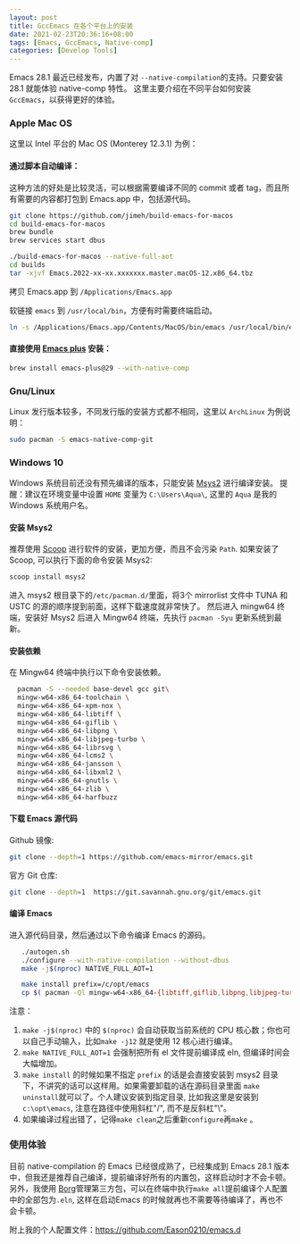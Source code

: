 ```yaml
---
layout: post
title: GccEmacs 在各个平台上的安装
date: 2021-02-23T20:36:16+08:00
tags: [Emacs, GccEmacs, Native-comp]
categories: [Develop Tools]
---
```

 Emacs 28.1 最近已经发布，内置了对 `--native-compilation`的支持。只要安装 28.1 就能体验 native-comp 特性。
 这里主要介绍在不同平台如何安装 `GccEmacs`，以获得更好的体验。

### Apple Mac OS
这里以 Intel 平台的 Mac OS (Monterey 12.3.1) 为例：

#### 通过脚本自动编译：
这种方法的好处是比较灵活，可以根据需要编译不同的 commit 或者 tag，而且所有需要的内容都打包到 Emacs.app 中，包括源代码。
```bash
git clone https://github.com/jimeh/build-emacs-for-macos
cd build-emacs-for-macos
brew bundle
brew services start dbus

./build-emacs-for-macos --native-full-aot
cd builds
tar -xjvf Emacs.2022-xx-xx.xxxxxxx.master.macOS-12.x86_64.tbz
```
拷贝 Emacs.app 到 `/Applications/Emacs.app`

软链接 `emacs` 到 `/usr/local/bin`，方便有时需要终端启动。
```bash
ln -s /Applications/Emacs.app/Contents/MacOS/bin/emacs /usr/local/bin/emacs
```
#### 直接使用 [Emacs plus](https://github.com/d12frosted/homebrew-emacs-plus) 安装：

``` bash
brew install emacs-plus@29 --with-native-comp
```
### Gnu/Linux
Linux 发行版本较多，不同发行版的安装方式都不相同，这里以 `ArchLinux` 为例说明：
``` bash
sudo pacman -S emacs-native-comp-git
```

### Windows 10
Windows 系统目前还没有预先编译的版本，只能安装 [Msys2](https://www.msys2.org/) 进行编译安装。
提醒：建议在环境变量中设置 `HOME` 变量为 `C:\Users\Aqua\`, 这里的 `Aqua` 是我的 Windows 系统用户名。
#### 安装 Msys2
推荐使用 [Scoop](https://scoop.sh/) 进行软件的安装，更加方便，而且不会污染 `Path`.
如果安装了 Scoop, 可以执行下面的命令安装 Msys2:

```bash
scoop install msys2
```
进入 msys2 根目录下的`/etc/pacman.d/`里面，将3个 mirrorlist 文件中 TUNA 和 USTC 的源的顺序提到前面，这样下载速度就非常快了。
然后进入 mingw64 终端，安装好 Msys2 后进入 Mingw64 终端，先执行 `pacman -Syu` 更新系统到最新。

#### 安装依赖
在 Mingw64 终端中执行以下命令安装依赖。

```bash
  pacman -S --needed base-devel gcc git\
  mingw-w64-x86_64-toolchain \
  mingw-w64-x86_64-xpm-nox \
  mingw-w64-x86_64-libtiff \
  mingw-w64-x86_64-giflib \
  mingw-w64-x86_64-libpng \
  mingw-w64-x86_64-libjpeg-turbo \
  mingw-w64-x86_64-librsvg \
  mingw-w64-x86_64-lcms2 \
  mingw-w64-x86_64-jansson \
  mingw-w64-x86_64-libxml2 \
  mingw-w64-x86_64-gnutls \
  mingw-w64-x86_64-zlib \
  mingw-w64-x86_64-harfbuzz
```
#### 下载 Emacs 源代码
Github 镜像:
```bash
git clone --depth=1 https://github.com/emacs-mirror/emacs.git
```
官方 Git 仓库:
```bash
git clone --depth=1  https://git.savannah.gnu.org/git/emacs.git
```
#### 编译 Emacs
进入源代码目录，然后通过以下命令编译 Emacs 的源码。

```bash
   ./autogen.sh
   ./configure --with-native-compilation --without-dbus
   make -j$(nproc) NATIVE_FULL_AOT=1

   make install prefix=/c/opt/emacs
   cp $( pacman -Ql mingw-w64-x86_64-{libtiff,giflib,libpng,libjpeg-turbo,librsvg,libxml2,gnutls} | grep bin/.*\.dll$ | awk '{print $2}' ) /c/opt/emacs/bin

```
注意：

1. `make -j$(nproc)` 中的 `$(nproc)` 会自动获取当前系统的 CPU 核心数；你也可以自己手动输入，比如`make -j12` 就是使用 12 核心进行编译。
2. `make NATIVE_FULL_AOT=1` 会强制把所有 el 文件提前编译成 eln, 但编译时间会大幅增加。
3. `make install` 的时候如果不指定 `prefix` 的话是会直接安装到 msys2 目录下，不讲究的话可以这样用。如果需要卸载的话在源码目录里面 `make uninstall`就可以了。个人建议安装到指定目录, 比如我这里是安装到 `c:\opt\emacs`, 注意在路径中使用斜杠"/", 而不是反斜杠"\\"。
3. 如果编译过程出错了，记得`make clean`之后重新`configure`再`make` 。

### 使用体验
目前 native-compilation 的 Emacs 已经很成熟了，已经集成到 Emacs 28.1 版本中，但我还是推荐自己编译，提前编译好所有的内置包，这样启动时才不会卡顿。
另外，我使用 [Borg](https://github.com/emacscollective/borg)管理第三方包，可以在终端中执行`make all`提前编译个人配置中的全部包为`.eln`, 这样在启动Emacs 的时候就再也不需要等待编译了，再也不会卡顿。

附上我的个人配置文件：https://github.com/Eason0210/emacs.d
